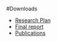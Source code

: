 #Downloads

- [Research Plan](%assets_url%/download/projectreports/snf16-part2.pdf)
- [Final report](%assets_url%/download/projectreports/snf16-final.pdf)
- [Publications](%base_url%/scgbib)
